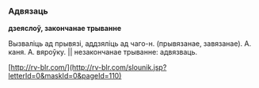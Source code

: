 ### Адвязаць
**дзеяслоў, закончанае трыванне**

Вызваліць ад прывязі, аддзяліць ад чаго-н. (прывязанае, завязанае). А. каня. А. вяроўку. || незакончанае трыванне: адвязваць.

<a rel="author">[http://rv-blr.com/](http://rv-blr.com/slounik.jsp?letterId=0&maskId=0&pageId=110)</a>
